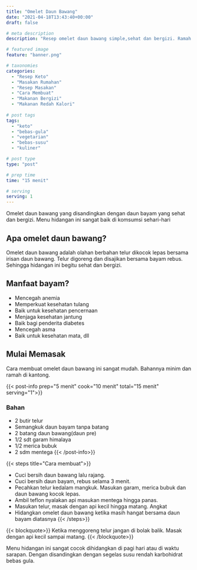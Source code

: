 ```yaml
---
title: "Omelet Daun Bawang"
date: "2021-04-18T13:43:40+00:00"
draft: false

# meta description
description: "Resep omelet daun bawang simple,sehat dan bergizi. Ramah untuk keto dan vegetarian."

# featured image
feature: "banner.png"

# taxonomies
categories:
  - "Resep Keto"
  - "Masakan Rumahan"
  - "Resep Masakan"
  - "Cara Membuat"
  - "Makanan Bergizi"
  - "Makanan Redah Kalori"
  
# post tags
tags:
  - "keto"
  - "bebas-gula"
  - "vegetarian"
  - "bebas-susu"
  - "kuliner"

# post type
type: "post"

# prep time
time: "15 menit"

# serving
serving: 1
---
```

Omelet daun bawang yang disandingkan dengan daun bayam yang sehat dan bergizi. Menu hidangan ini sangat baik di komsumsi sehari-hari
## Apa omelet daun bawang?

Omelet daun bawang adalah olahan berbahan telur dikocok lepas bersama irisan daun bawang. Telur digoreng dan disajikan bersama bayam rebus. Sehingga hidangan ini begitu sehat dan bergizi.

## Manfaat bayam?

- Mencegah anemia
- Memperkuat kesehatan tulang
- Baik untuk kesehatan pencernaan
- Menjaga kesehatan jantung
- Baik bagi penderita diabetes
- Mencegah asma
- Baik untuk kesehatan mata, dll

## Mulai Memasak

Cara membuat omelet daun bawang ini sangat mudah. Bahannya minim dan ramah di kantong. 

{{< post-info prep="5 menit" cook="10 menit" total="15 menit" serving="1">}}

### Bahan

- 2 butir telur
- Semangkuk daun bayam tanpa batang
- 2 batang daun bawang(daun pre)
- 1/2 sdt garam himalaya
- 1/2 merica bubuk
- 2 sdm mentega
{{< /post-info>}}

{{< steps title="Cara membuat">}}
- Cuci bersih daun bawang lalu rajang.
- Cuci bersih daun bayam, rebus selama 3 menit.
- Pecahkan telur kedalam mangkuk. Masukan garam, merica bubuk dan daun bawang kocok lepas.
- Ambil teflon nyalakan api masukan mentega hingga panas.
- Masukan telur, masak dengan api kecil hingga matang. Angkat
- Hidangkan omelet daun bawang ketika masih hangat bersama daun bayam diatasnya
{{< /steps>}}

{{< blockquote>}}
Ketika menggoreng telur jangan di bolak balik. Masak dengan api kecil sampai matang.
{{< /blockquote>}}

Menu hidangan ini sangat cocok dihidangkan di pagi hari atau di waktu sarapan. Dengan disandingkan dengan segelas susu rendah karbohidrat bebas gula.


